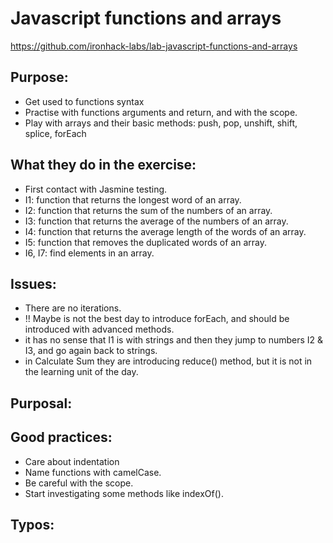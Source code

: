 # Javascript functions and arrays
https://github.com/ironhack-labs/lab-javascript-functions-and-arrays

##  Purpose:
  - Get used to functions syntax
  - Practise with functions arguments and return, and with the scope.
  - Play with arrays and their basic methods: push, pop, unshift, shift, splice, forEach
##  What they do in the exercise:
  - First contact with Jasmine testing.
  - I1: function that returns the longest word of an array.
  - I2: function that returns the sum of the numbers of an array.
  - I3: function that returns the average of the numbers of an array.
  - I4: function that returns the average length of the words of an array.
  - I5: function that removes the duplicated words of an array.
  - I6, I7: find elements in an array.
##  Issues:
  - There are no iterations.
  - !! Maybe is not the best day to introduce forEach, and should be introduced with advanced methods.
  - it has no sense that I1 is with strings and then they jump to numbers I2 & I3, and go again back to strings.
  - in Calculate Sum they are introducing reduce() method, but it is not in the learning unit of the day.
## Purposal:

## Good practices:
  - Care about indentation
  - Name functions with camelCase.
  - Be careful with the scope.
  - Start investigating some methods like indexOf().
##  Typos:
